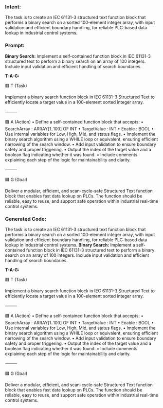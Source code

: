 ### Intent:
The task is to create an IEC 61131-3 structured text function block that performs a binary search on a sorted 100-element integer array, with input validation and efficient boundary handling, for reliable PLC-based data lookup in industrial control systems.

### Prompt:
**Binary Search:**
Implement a self-contained function block in IEC 61131-3 structured text to perform a binary search on an array of 100 integers. Include input validation and efficient handling of search boundaries.

**T-A-G:**

🟥 T (Task)

Implement a binary search function block in IEC 61131-3 Structured Text to efficiently locate a target value in a 100-element sorted integer array.

⸻

🟩 A (Action)
	•	Define a self-contained function block that accepts:
	•	SearchArray : ARRAY[1..100] OF INT
	•	TargetValue : INT
	•	Enable : BOOL
	•	Use internal variables for Low, High, Mid, and status flags.
	•	Implement the binary search algorithm using a WHILE loop or equivalent, ensuring efficient narrowing of the search window.
	•	Add input validation to ensure boundary safety and proper triggering.
	•	Output the index of the target value and a boolean flag indicating whether it was found.
	•	Include comments explaining each step of the logic for maintainability and clarity.

⸻

🟦 G (Goal)

Deliver a modular, efficient, and scan-cycle-safe Structured Text function block that enables fast data lookup on PLCs. The function should be reliable, easy to reuse, and support safe operation within industrial real-time control systems.

### Generated Code:
The task is to create an IEC 61131-3 structured text function block that performs a binary search on a sorted 100-element integer array, with input validation and efficient boundary handling, for reliable PLC-based data lookup in industrial control systems.
**Binary Search:**
Implement a self-contained function block in IEC 61131-3 structured text to perform a binary search on an array of 100 integers. Include input validation and efficient handling of search boundaries.

**T-A-G:**

🟥 T (Task)

Implement a binary search function block in IEC 61131-3 Structured Text to efficiently locate a target value in a 100-element sorted integer array.

⸻

🟩 A (Action)
	•	Define a self-contained function block that accepts:
	•	SearchArray : ARRAY[1..100] OF INT
	•	TargetValue : INT
	•	Enable : BOOL
	•	Use internal variables for Low, High, Mid, and status flags.
	•	Implement the binary search algorithm using a WHILE loop or equivalent, ensuring efficient narrowing of the search window.
	•	Add input validation to ensure boundary safety and proper triggering.
	•	Output the index of the target value and a boolean flag indicating whether it was found.
	•	Include comments explaining each step of the logic for maintainability and clarity.

⸻

🟦 G (Goal)

Deliver a modular, efficient, and scan-cycle-safe Structured Text function block that enables fast data lookup on PLCs. The function should be reliable, easy to reuse, and support safe operation within industrial real-time control systems.
